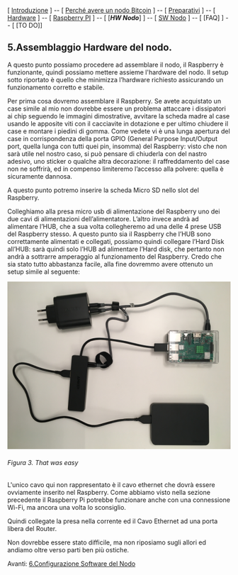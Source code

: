 [ [Introduzione](README.md) ] -- [ [ Perché avere un nodo Bitcoin](01.Perchè_avere_un_nodo_Bitcoin.md) ] -- [ [Preparativi](02.Preparativi.md) ]  -- [ [Hardware](03.Configurazione_iniziale_dell'Hardware.md) ] -- [ [Raspberry PI](04.Configurazione_Iniziale_dell'Hardware_RaspberryPI.md ) ] -- [ [***HW Nodo***] ] -- [ [SW Nodo](06.Configurazione_RaspberryPi.md) ] -- [ [FAQ] ] -- [ [TO DO]]

## 5.Assemblaggio Hardware del nodo. ##


A questo punto possiamo procedere ad assemblare il nodo, il Raspberry è funzionante, quindi possiamo mettere assieme l'hardware del nodo.
Il setup sotto riportato è quello che minimizza l’hardware richiesto assicurando un funzionamento corretto e stabile.


Per prima cosa dovremo assemblare il Raspberry. Se avete acquistato un case simile al mio non dovrebbe essere un problema attaccare i dissipatori ai chip seguendo le immagini dimostrative, avvitare la scheda madre al case usando le apposite viti con il cacciavite in dotazione e per ultimo chiudere il case e montare i piedini di gomma. Come vedete vi è una lunga apertura del case in corrispondenza della porta  GPIO (General Purpose Input/Output port, quella lunga con tutti quei pin, insomma) del Raspberry: visto che non sarà utile nel nostro caso, si può pensare di chiuderla con del nastro adesivo, uno sticker o qualche altra decorazione: il raffreddamento del case non ne soffrirà, ed in compenso limiteremo l’accesso alla polvere: quella è sicuramente dannosa.


A questo punto potremo inserire la scheda Micro SD nello slot del Raspberry.


Colleghiamo alla presa micro usb di alimentazione del Raspberry uno dei due cavi di alimentazioni dell’alimentatore. L’altro invece andrà ad alimentare l’HUB, che a sua volta collegheremo ad una delle 4 prese USB del Raspberry stesso. A questo punto sia il Raspberry che l’HUB sono correttamente alimentati e collegati, possiamo quindi collegare l’Hard Disk all’HUB: sarà quindi solo l’HUB ad alimentare l’Hard disk, che pertanto non andrà a sottrarre amperaggio al funzionamento del Raspberry.
Credo che sia stato tutto abbastanza facile, alla fine dovremmo avere ottenuto un setup simile al seguente: 



![Non è stato difficile alla fine](/images/003.20MinutesLater.JPG)
###### Figura 3. That was easy #######

L'unico cavo qui non rappresentato è il cavo ethernet che dovrà essere ovviamente inserito nel Raspberry. Come abbiamo visto nella sezione precedente il Raspberry Pi potrebbe funzionare anche con una connessione Wi-Fi, ma ancora una volta lo sconsiglio.

Quindi collegate la presa nella corrente ed il Cavo Ethernet ad una porta libera del Router. 

Non dovrebbe essere stato difficile, ma non riposiamo sugli allori ed andiamo oltre verso parti ben più ostiche.

Avanti: [6.Configurazione Software del Nodo](6.Configurazione_RaspberryPi.md) 
